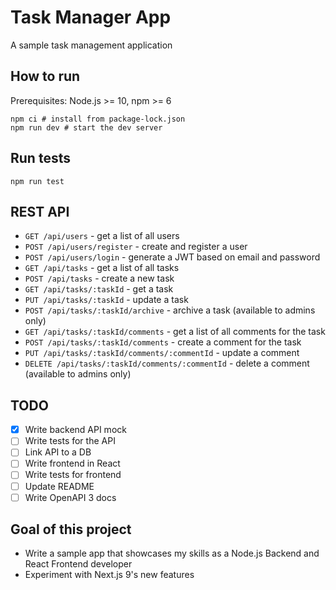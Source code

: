 # Task Manager App
A sample task management application

## How to run

Prerequisites: Node.js >= 10, npm >= 6

```shell script
npm ci # install from package-lock.json
npm run dev # start the dev server
```

## Run tests

```shell script
npm run test
```

## REST API

- `GET /api/users` - get a list of all users
- `POST /api/users/register` - create and register a user
- `POST /api/users/login` - generate a JWT based on email and password
- `GET /api/tasks` - get a list of all tasks
- `POST /api/tasks` - create a new task 
- `GET /api/tasks/:taskId` - get a task
- `PUT /api/tasks/:taskId` - update a task
- `POST /api/tasks/:taskId/archive` - archive a task (available to admins only)
- `GET /api/tasks/:taskId/comments` - get a list of all comments for the task
- `POST /api/tasks/:taskId/comments` - create a comment for the task
- `PUT /api/tasks/:taskId/comments/:commentId` - update a comment
- `DELETE /api/tasks/:taskId/comments/:commentId` - delete a comment (available to admins only)

## TODO

- [x] Write backend API mock
- [ ] Write tests for the API
- [ ] Link API to a DB
- [ ] Write frontend in React
- [ ] Write tests for frontend
- [ ] Update README
- [ ] Write OpenAPI 3 docs

## Goal of this project

- Write a sample app that showcases my skills as a Node.js Backend and React Frontend developer
- Experiment with Next.js 9's new features

